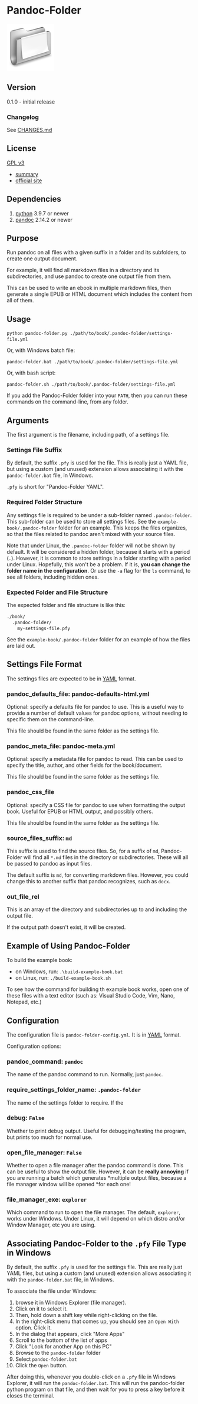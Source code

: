 # Pandoc-Folder

![folder icon](img/icons/Alumin/1472849908_Documents_4--128x128.png)

## Version

0.1.0 - initial release

### Changelog

See [CHANGES.md](CHANGES.md)


## License

[GPL v3](./LICENSE) 
- [summary](https://choosealicense.com/licenses/gpl-3.0/#)
- [official site](https://www.gnu.org/licenses/gpl-3.0.en.html)

## Dependencies

1. [python](https://www.python.org/) 3.9.7 or newer
2. [pandoc](https://pandoc.org/) 2.14.2 or newer

## Purpose

Run pandoc on all files with a given suffix in a folder and its
subfolders, to create one output document.

For example, it will find all markdown files in a directory and its
subdirectories, and use pandoc to create one output file from them.

This can be used to write an ebook in multiple markdown files, then
generate a single EPUB or HTML document which includes the content
from all of them.

## Usage

```
python pandoc-folder.py ./path/to/book/.pandoc-folder/settings-file.yml
```

Or, with Windows batch file:

```
pandoc-folder.bat ./path/to/book/.pandoc-folder/settings-file.yml
```

Or, with bash script:

```
pandoc-folder.sh ./path/to/book/.pandoc-folder/settings-file.yml
```

If you add the Pandoc-Folder folder into your `PATH`, then you can run
these commands on the command-line, from any folder.

## Arguments

The first argument is the filename, including path, of a
settings file.

### Settings File Suffix

By default, the suffix `.pfy` is used for the file. This is really
just a YAML file, but using a custom (and unused) extension allows
associating it with the `pandoc-folder.bat` file, in Windows.

`.pfy` is short for "Pandoc-Folder YAML".

### Required Folder Structure

Any settings file is required to be under a sub-folder named
`.pandoc-folder`.  This sub-folder can be used to store all settings
files. See the `example-book/.pandoc-folder` folder for an example.
This keeps the files organizes, so that the files related to pandoc
aren't mixed with your source files.

Note that under Linux, the `.pandoc-folder` folder will not be shown
by default. It will be considered a hidden folder, because it starts
with a period (`.`). However, it is common to store settings in a
folder starting with a period under Linux. Hopefully, this won't be a
problem. If it is, **you can change the folder name in the
configuration**. Or use the `-a` flag for the `ls` command, to see all
folders, including hidden ones.

### Expected Folder and File Structure

The expected folder and file structure is like this:

```
./book/
  .pandoc-folder/
    my-settings-file.pfy
```

See the `example-book/.pandoc-folder` folder for an example of how
the files are laid out.

## Settings File Format

The settings files are expected to be in [YAML](https://yaml.org/)
format.

### pandoc_defaults_file: pandoc-defaults-html.yml

Optional: specify a defaults file for pandoc to use.  This is a useful
way to provide a number of default values for pandoc options, without
needing to specific them on the command-line.

This file should be found in the same folder as the settings file.

### pandoc_meta_file: pandoc-meta.yml

Optional: specify a metadata file for pandoc to read. This can be used to specify the title, author, and other fields for the book/document.

This file should be found in the same folder as the settings file.

### pandoc_css_file

Optional: specify a CSS file for pandoc to use when formatting the
output book. Useful for EPUB or HTML output, and possibly others.

This file should be found in the same folder as the settings file.

### source_files_suffix: `md`

This suffix is used to find the source files. So, for a suffix of
`md`, Pandoc-Folder will find all `*.md` files in the directory or
subdirectories. These will all be passed to pandoc as input files.

The default suffix is `md`, for converting markdown files. However,
you could change this to another suffix that pandoc recognizes, such
as `docx`.

### out_file_rel

This is an array of the directory and subdirectories up to and
including the output file.

If the output path doesn't exist, it will be created.




## Example of Using Pandoc-Folder

To build the example book:

- on Windows, run: `.\build-example-book.bat`
- on Linux, run: `./build-example-book.sh`

To see how the command for building th example book works, open one of
these files with a text editor (such as: Visual Studio Code, Vim,
Nano, Notepad, etc.)


## Configuration

The configuration file is `pandoc-folder-config.yml`. It is in
[YAML](https://yaml.org/) format.

Configuration options:

### pandoc_command: `pandoc`

The name of the pandoc command to run. Normally, just `pandoc`.

### require_settings_folder_name: `.pandoc-folder`

The name of the settings folder to require. If the 

### debug: `False`

Whether to print debug output. Useful for debugging/testing the
program, but prints too much for normal use.

### open_file_manager: `False`

Whether to open a file manager after the pandoc command is done.
This can be useful to show the output file. However, it can be
**really annoying** if you are running a batch which generates
*multiple output files, because a file manager window will be opened
*for each one!

### file_manager_exe: `explorer`

Which command to run to open the file manager. The default,
`explorer`, works under Windows. Under Linux, it will depend on which
distro and/or Window Manager, etc you are using.




## Associating Pandoc-Folder to the `.pfy` File Type in Windows

By default, the suffix `.pfy` is used for the settings file. This are
really just YAML files, but using a custom (and unused) extension
allows associating it with the `pandoc-folder.bat` file, in Windows.

To associate the file under Windows: 

1. browse it in Windows Explorer (file manager). 
2. Click on it to select it. 
3. Then, hold down a shift key while right-clicking on the file. 
4. In the right-click menu that comes up, you should see an 
   `Open With` option. Click it.
5. In the dialog that appears, click "More Apps"
6. Scroll to the bottom of the list of apps
7. Click "Look for another App on this PC"
8. Browse to the `pandoc-folder` folder
9. Select `pandoc-folder.bat`
10. Click the `Open` button.

After doing this, whenever you double-click on a `.pfy` file in
Windows Explorer, it will run the `pandoc-folder.bat`. This will run
the pandoc-folder python program on that file, and then wait for you
to press a key before it closes the terminal.


